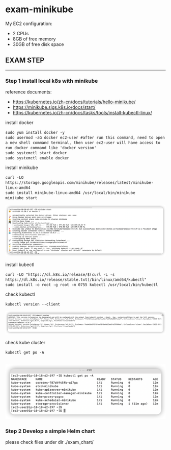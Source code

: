 # exam-minikube


My EC2 configuration:
- 2 CPUs
- 8GB of free memory
- 30GB of free disk space

## EXAM STEP
---
### Step 1 install local k8s with minikube
reference documents: 
- https://kubernetes.io/zh-cn/docs/tutorials/hello-minikube/
- https://minikube.sigs.k8s.io/docs/start/
- https://kubernetes.io/zh-cn/docs/tasks/tools/install-kubectl-linux/

install docker 
```
sudo yum install docker -y
sudo usermod -aG docker ec2-user #after run this command, need to open a new shell command terminal, then user ec2-user will have access to run docker command like 'docker version'
sudo systemctl start docker 
sudo systemctl enable docker
```
install minikube
```
curl -LO https://storage.googleapis.com/minikube/releases/latest/minikube-linux-amd64
sudo install minikube-linux-amd64 /usr/local/bin/minikube
minikube start
```
![minikube_start](./images/minikube_start.png)

install kubectl
```
curl -LO "https://dl.k8s.io/release/$(curl -L -s https://dl.k8s.io/release/stable.txt)/bin/linux/amd64/kubectl"
sudo install -o root -g root -m 0755 kubectl /usr/local/bin/kubectl
```

check kubectl
```
kubectl version --client
```
![kubectl_version](./images/kubectl_version.png)

check kube cluster
```
kubectl get po -A
```
![kubectl_get_po](./images/kubectl_get_pod.png)
---
### Step 2 Develop a simple Helm chart
please check files under dir ./exam_chart/